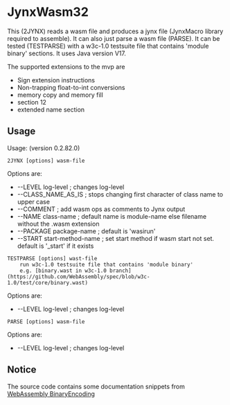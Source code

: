 # JynxWasm32

  This (2JYNX) reads a wasm file and produces a jynx file (JynxMacro library required to assemble).
It can also just parse a wasm file (PARSE).
It can be tested (TESTPARSE) with a w3c-1.0 testsuite file that contains 'module binary' sections.
It uses Java version V17.

The supported extensions to the mvp are

*	Sign extension instructions
*	Non-trapping float-to-int conversions
*	memory copy and memory fill
*	section 12
*	extended name section

## Usage

Usage: (version 0.2.82.0)

```
2JYNX [options] wasm-file
```

  Options are:

*	--LEVEL log-level	; changes log-level
*	--CLASS_NAME_AS_IS	; stops changing first character of class name to upper case
*	--COMMENT          	; add wasm ops as comments to Jynx output
*	--NAME class-name	; default name is module-name else filename without the .wasm extension
*	--PACKAGE package-name	; default is 'wasirun'
*	--START start-method-name	; set start method if wasm start not set. default is '_start' if it exists

```
TESTPARSE [options] wast-file
	run w3c-1.0 testsuite file that contains 'module binary'
	e.g. [binary.wast in w3c-1.0 branch](https://github.com/WebAssembly/spec/blob/w3c-1.0/test/core/binary.wast)
```

  Options are:

*	--LEVEL log-level	; changes log-level

```
PARSE [options] wasm-file
```

  Options are:

*	--LEVEL log-level	; changes log-level

## Notice

The source code contains some documentation snippets from 
[WebAssembly BinaryEncoding](https://github.com/WebAssembly/design/blob/main/BinaryEncoding.md)
